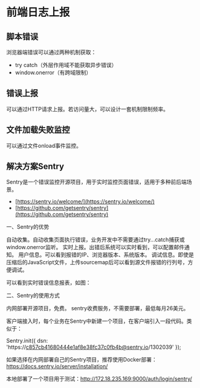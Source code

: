 # 前端日志上报

## 脚本错误

浏览器端错误可以通过两种机制获取：

* try catch（外层作用域不能获取异步错误）
* window.onerror（有跨域限制）

## 错误上报

可以通过HTTP请求上报。若访问量大，可以设计一套机制限制频率。

## 文件加载失败监控

可以通过文件onload事件监控。

## 解决方案Sentry

Sentry是一个错误监控开源项目，用于实时监控页面错误，适用于多种前后端场景。

* [https://sentry.io/welcome/](https://sentry.io/welcome/)
* [https://github.com/getsentry/sentry](https://github.com/getsentry/sentry)

一、Sentry的优势

自动收集。自动收集页面执行错误，业务开发中不需要通过try...catch捕获或window.onerror监听。
实时上报。出错后系统可以实时看到，可以配置邮件通知。
用户信息。可以看到报错的IP、浏览器版本、系统版本。
调试信息。即使是压缩后的JavaScript文件，上传sourcemap后可以看到源文件报错的行列号，方便调试。
 

可以看到实时错误信息报表，如图：



 



 

二、Sentry的使用方式

内网部署开源项目，免费。
sentry收费服务，不需要部署，最低每月26美元。
 

客户端接入时，每个业务在Sentry中新建一个项目，在客户端引入一段代码。类似于：

<script src="https://browser.sentry-cdn.com/4.1.1/bundle.min.js" crossorigin="anonymous"></script>
Sentry.init({ dsn: 'https://c857cb41680444e1af8e38fc37c0fb4b@sentry.io/1302039' });
 

如果选择在内网部署自己的Sentry项目，推荐使用Docker部署：https://docs.sentry.io/server/installation/

本地部署了一个项目用于测试：http://172.18.235.169:9000/auth/login/sentry/